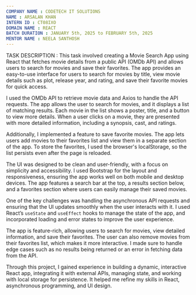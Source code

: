 ```yaml
---
COMPANY NAME : CODETECH IT SOLUTIONS
NAME : ARSALAN KHAN
INTERN ID : CT08IXO
DOMAIN NAME : REACT
BATCH DURATION : JANUARY 5th, 2025 to FEBRUARY 5th, 2025
MENTOR NAME : NEELA SANTHOSH
---
```


TASK DESCRIPTION : This task involved creating a Movie Search App using React that fetches movie details from a public API (OMDb API) and allows users to search for movies and save their favorites. The app provides an easy-to-use interface for users to search for movies by title, view movie details such as plot, release year, and rating, and save their favorite movies for quick access.

I used the OMDb API to retrieve movie data and Axios to handle the API requests. The app allows the user to search for movies, and it displays a list of matching results. Each movie in the list shows a poster, title, and a button to view more details. When a user clicks on a movie, they are presented with more detailed information, including a synopsis, cast, and ratings.

Additionally, I implemented a feature to save favorite movies. The app lets users add movies to their favorites list and view them in a separate section of the app. To store the favorites, I used the browser's localStorage, so the list persists even after the page is reloaded.

The UI was designed to be clean and user-friendly, with a focus on simplicity and accessibility. I used Bootstrap for the layout and responsiveness, ensuring the app works well on both mobile and desktop devices. The app features a search bar at the top, a results section below, and a favorites section where users can easily manage their saved movies.

One of the key challenges was handling the asynchronous API requests and ensuring that the UI updates smoothly when the user interacts with it. I used React’s `useState` and `useEffect` hooks to manage the state of the app, and incorporated loading and error states to improve the user experience.

The app is feature-rich, allowing users to search for movies, view detailed information, and save their favorites. The user can also remove movies from their favorites list, which makes it more interactive. I made sure to handle edge cases such as no results being returned or an error in fetching data from the API.

Through this project, I gained experience in building a dynamic, interactive React app, integrating it with external APIs, managing state, and working with local storage for persistence. It helped me refine my skills in React, asynchronous programming, and UI design.
